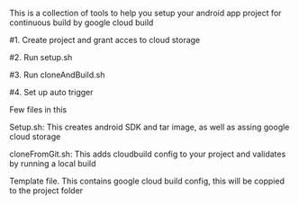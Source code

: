 This is a collection of tools to help you setup your android app project for continuous build by google cloud build

#1. Create project and grant acces to cloud storage

#2. Run setup.sh

#3. Run cloneAndBuild.sh

#4. Set up auto trigger

Few files in this

Setup.sh: This creates android SDK and tar image, as well as assing google cloud storage

cloneFromGit.sh: This adds cloudbuild config to your project and validates by running a local build

Template file. This contains google cloud build config, this will be coppied to the project folder
